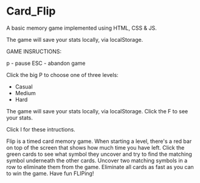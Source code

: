 # Card_Flip
A basic memory game implemented using HTML, CSS &amp; JS. 

The game will save your stats locally, via localStorage.

GAME INSRUCTIONS:

p    - pause
ESC  - abandon game

Click the big P to choose one of three levels:
- Casual
- Medium
- Hard

The game will save your stats locally, via localStorage.
Click the F to see your stats.

Click I for these intructions.

Flip is a timed card memory game. When starting a level, there's a red bar on top of the screen that shows how much time you have left.
Click the green cards to see what symbol they uncover and try to find the matching symbol underneath the other cards.
Uncover two matching symbols in a row to eliminate them from the game.
Eliminate all cards as fast as you can to win the game. Have fun FLIPing!
